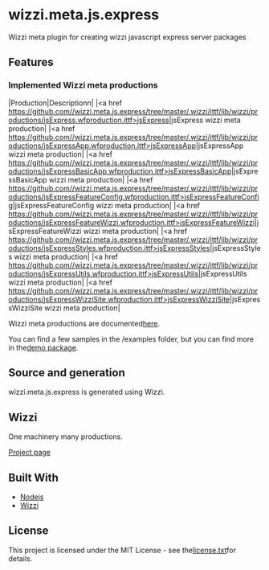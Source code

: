 # wizzi.meta.js.express

Wizzi meta plugin for creating wizzi javascript express server packages

## Features
### Implemented Wizzi meta productions
|Production|Descriptionn|
|<a href https://github.com//wizzi.meta.js.express/tree/master/.wizzi/ittf/lib/wizzi/productions/jsExpress.wfproduction.ittf>jsExpress</a>|jsExpress wizzi meta production|
|<a href https://github.com//wizzi.meta.js.express/tree/master/.wizzi/ittf/lib/wizzi/productions/jsExpressApp.wfproduction.ittf>jsExpressApp</a>|jsExpressApp wizzi meta production|
|<a href https://github.com//wizzi.meta.js.express/tree/master/.wizzi/ittf/lib/wizzi/productions/jsExpressBasicApp.wfproduction.ittf>jsExpressBasicApp</a>|jsExpressBasicApp wizzi meta production|
|<a href https://github.com//wizzi.meta.js.express/tree/master/.wizzi/ittf/lib/wizzi/productions/jsExpressFeatureConfig.wfproduction.ittf>jsExpressFeatureConfig</a>|jsExpressFeatureConfig wizzi meta production|
|<a href https://github.com//wizzi.meta.js.express/tree/master/.wizzi/ittf/lib/wizzi/productions/jsExpressFeatureWizzi.wfproduction.ittf>jsExpressFeatureWizzi</a>|jsExpressFeatureWizzi wizzi meta production|
|<a href https://github.com//wizzi.meta.js.express/tree/master/.wizzi/ittf/lib/wizzi/productions/jsExpressStyles.wfproduction.ittf>jsExpressStyles</a>|jsExpressStyles wizzi meta production|
|<a href https://github.com//wizzi.meta.js.express/tree/master/.wizzi/ittf/lib/wizzi/productions/jsExpressUtils.wfproduction.ittf>jsExpressUtils</a>|jsExpressUtils wizzi meta production|
|<a href https://github.com//wizzi.meta.js.express/tree/master/.wizzi/ittf/lib/wizzi/productions/jsExpressWizziSite.wfproduction.ittf>jsExpressWizziSite</a>|jsExpressWizziSite wizzi meta production|


Wizzi meta productions are documented[here](https://stfnbssl.github.io/wizzi/docs/wizziplugins.html).

You can find a few samples in the /examples folder, but you can find more in the[demo package](https://github.com/wizzifactory/wizzi/tree/master/packages/wizzi-demo/.wizzi/ittf/examples/advanced/plugins).
## Source and generation
wizzi.meta.js.express is generated using Wizzi.

## Wizzi

One machinery many productions.

[Project page](https://stfnbssl.github.io/wizzi)
## Built With
* [Nodejs](https://nodejs.org)
* [Wizzi](https://github.com/stfnbssl/wizzi)

## License
This project is licensed under the MIT License - see the[license.txt](license.txt)for details.
